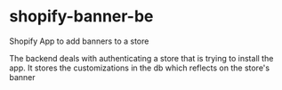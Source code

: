 # shopify-banner-be
Shopify App to add banners to a store

The backend deals with authenticating a store that is trying to install the app.
It stores the customizations in the db which reflects on the store's banner
